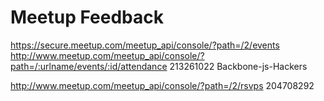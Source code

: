 # Meetup Feedback

https://secure.meetup.com/meetup_api/console/?path=/2/events
http://www.meetup.com/meetup_api/console/?path=/:urlname/events/:id/attendance
213261022
Backbone-js-Hackers

http://www.meetup.com/meetup_api/console/?path=/2/rsvps
204708292
